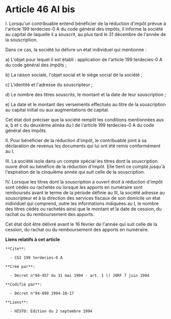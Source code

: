 # Article 46 AI bis

I.  Lorsqu'un contribuable entend bénéficier de la réduction d'impôt prévue à l'article 199 terdecies-0 A du code général des
impôts, il informe la société au capital de laquelle il a souscrit, au plus tard le 31 décembre de l'année de la
souscription.

Dans ce cas, la société lui délivre un état individuel qui mentionne :

a) L'objet pour lequel il est établi : application de l'article 199 terdecies-0 A du code général des impôts ;

b) La raison sociale, l'objet social et le siège social de la société ;

c) L'identité et l'adresse du souscripteur ;

d) Le nombre des titres souscrits, le montant et la date de leur souscription ;

e) La date et le montant des versements effectués au titre de la souscription au capital initial ou aux augmentations de
capital.

Cet état doit préciser que la société remplit les conditions mentionnées aux a, b et c du deuxième alinéa du I de l'article
199 terdecies-0 A du code général des impôts.

II. Pour bénéficier de la réduction d'impôt, le contribuable joint à sa déclaration de revenus les documents qui lui ont été
remis conformément au I.

III. La société isole dans un compte spécial les titres dont la souscription ouvre droit au bénéfice de la réduction d'impôt.
Elle tient ce compte jusqu'à l'expiration de la cinquième année qui suit celle de la souscription.

IV. Lorsque les titres dont la souscription a ouvert droit à réduction d'impôt sont cédés ou rachetés ou lorsque les apports
en numéraire sont remboursés avant le terme de la période définie au III, la société adresse au souscripteur et à la
direction des services fiscaux de son domicile un état individuel qui comprend, outre les informations indiquées au I, le
nombre des titres cédés ou rachetés ainsi que le montant et la date de cession, du rachat ou du remboursement des apports.

Cet état doit être délivré avant le 16 février de l'année qui suit celle de la cession, du rachat ou du remboursement des
apports en numéraire.

**Liens relatifs à cet article**

	**Cite**:

	  - CGI 199 terdecies-0 A

	**Créé par**:

	  - Décret n°94-457 du 31 mai 1994 - art. 1 () JORF 7 juin 1994

	**Codifié par**:

	  - Décret n°94-899 1994-10-17

	**Liens**:

	  - HISTO: Edition du 2 septembre 1994
